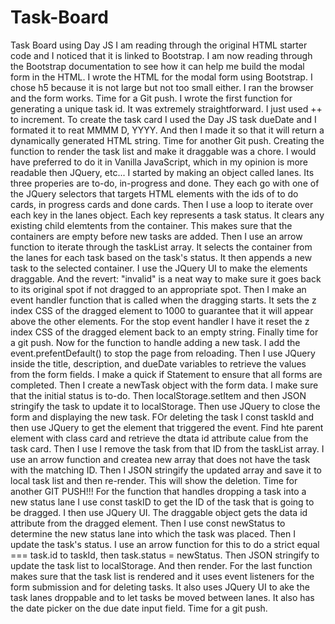 # Task-Board
Task Board using Day JS
I am reading through the original HTML starter code and I noticed that it is linked to Bootstrap.
I am now reading through the Bootstrap documentation to see how it can help me build the modal form in the HTML. 
I wrote the HTML for the modal form using Bootstrap. 
I chose h5 because it is not large but not too small either.
I ran the browser and the form works. Time for a Git push. 
I wrote the first function for generating a unique task id. It was extremely straightforward. I just used ++ to increment. 
To create the task card I used the Day JS task dueDate and I formated it to reat MMMM D, YYYY. And then I made it so that it will 
return a dynamically generated HTML string. Time for another Git push. 
Creating the function to render the task list and make it draggable was a chore. I would have preferred to do it in Vanilla JavaScript, which in my opinion is more readable then JQuery, etc... 
I started by making an object called lanes. Its three properies are to-do, in-progress and done. They each go with one of the JQuery selectors that targets HTML elements with the ids of to do cards, in progress cards and done cards. Then I use a loop to iterate over each key in the lanes object. Each key represents a task status. It clears any existing child elemtents from the container. This makes sure that the containers are empty before new tasks are added. Then I use an arrow function to iterate through the taskList array. It selects the container from the lanes for each task based on the task's status. It then appends a new task to the selected container. 
I use the JQuery UI to make the elements draggable. And the revert: "invalid" is a neat way to make sure it goes back to its original spot if not dragged to an appropriate spot. Then I make an event handler function that is called when the dragging starts. It sets the z index CSS of the dragged element to 1000 to guarantee that it will appear above the other elements. For the stop event handler I have it reset the z index CSS of the dragged element back to an empty string. Finally time for a git push.
Now for the function to handle adding a new task. I add the event.prefentDefault() to stop the page from reloading. 
Then I use JQuery inside the title, description, and dueDate variables to retrieve the values from the form fields. 
I make a quick if Statement to ensure that all forms are completed. 
Then I create a newTask object with the form data. I make sure that the initial status is to-do. 
Then localStorage.setItem and then JSON stringify the task to update it to localStorage. 
Then use JQuery to close the form and displaying the new task. 
FOr deleting the task I const taskId and then use JQuery to get the element that triggered the event. Find hte parent element with class card and retrieve the dtata id attribute calue from the task card. Then I use I remove the task from that ID from the taskList array. I use an arrow function and createa new array that does not have the task with the matching ID. 
Then I JSON stringify the updated array and save it to local task list and then re-render. This will show the deletion. 
Time for another GIT PUSH!!!
For the function that handles dropping a task into a new status lane I use const taskID to get the ID of the task that is going to be dragged. I then use JQuery UI. The draggable object gets the data id attribute from the dragged element. Then I use const newStatus to determine the new status lane into which the task was placed. Then I update the task's status. I use an arrow function for this to do a strict equal === task.id to taskId, then task.status = newStatus.
Then JSON stringify to update the task list to localStorage. And then render. 
For the last function makes sure that the task list is rendered and it uses event listeners for the form submission and for deleting tasks. It also uses JQuery UI to ake the task lanes droppable and to let tasks be moved between lanes. It also has the date picker on the due date input field. Time for a git push. 